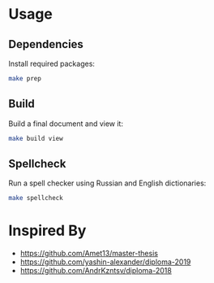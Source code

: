 # Usage

## Dependencies
Install required packages:
```bash
make prep
```

## Build
Build a final document and view it:
```bash
make build view
```

## Spellcheck
Run a spell checker using Russian and English dictionaries:
```bash
make spellcheck
```

# Inspired By
* https://github.com/Amet13/master-thesis
* https://github.com/yashin-alexander/diploma-2019
* https://github.com/AndrKzntsv/diploma-2018
